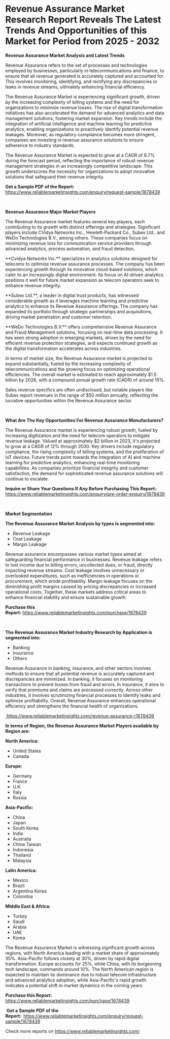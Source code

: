 <p><h1>Revenue Assurance Market Research Report Reveals The Latest Trends And Opportunities of this Market for Period from 2025 - 2032</h1></p><p><strong>Revenue Assurance Market Analysis and Latest Trends</strong></p>
<p><p>Revenue Assurance refers to the set of processes and technologies employed by businesses, particularly in telecommunications and finance, to ensure that all revenue generated is accurately captured and accounted for. This involves monitoring, identifying, and rectifying any discrepancies or leaks in revenue streams, ultimately enhancing financial efficiency.</p><p>The Revenue Assurance Market is experiencing significant growth, driven by the increasing complexity of billing systems and the need for organizations to minimize revenue losses. The rise of digital transformation initiatives has also accelerated the demand for advanced analytics and data management solutions, fostering market expansion. Key trends include the integration of artificial intelligence and machine learning for predictive analytics, enabling organizations to proactively identify potential revenue leakages. Moreover, as regulatory compliance becomes more stringent, companies are investing in revenue assurance solutions to ensure adherence to industry standards. </p><p>The Revenue Assurance Market is expected to grow at a CAGR of 6.7% during the forecast period, reflecting the importance of robust revenue management strategies in an increasingly competitive landscape. This growth underscores the necessity for organizations to adopt innovative solutions that safeguard their revenue integrity.</p></p>
<p><strong>Get a Sample PDF of the Report:&nbsp;</strong> <a href="https://www.reliablemarketinsights.com/enquiry/request-sample/1678439?utm_campaign=3320&utm_medium=2&utm_source=Github&utm_content=ia&utm_term=09032025&utm_id=revenue-assurance">https://www.reliablemarketinsights.com/enquiry/request-sample/1678439</a></p>
<p>&nbsp;</p>
<p><strong>Revenue Assurance Major Market Players</strong></p>
<p><p>The Revenue Assurance market features several key players, each contributing to its growth with distinct offerings and strategies. Significant players include CVidya Networks Inc., Hewlett-Packard Co., Subex Ltd., and WeDo Technologies B.V., among others. These companies focus on minimizing revenue loss for communication service providers through advanced analytics, process automation, and fraud detection.</p><p>**Cvidya Networks Inc.** specializes in analytics solutions designed for telecoms to optimize revenue assurance processes. The company has been experiencing growth through its innovative cloud-based solutions, which cater to an increasingly digital environment. Its focus on AI-driven analytics positions it well for future market expansion as telecom operators seek to enhance revenue integrity.</p><p>**Subex Ltd.**, a leader in digital trust products, has witnessed considerable growth as it leverages machine learning and predictive analytics to enhance its Revenue Assurance offerings. The company has expanded its portfolio through strategic partnerships and acquisitions, driving market penetration and customer retention. </p><p>**WeDo Technologies B.V.** offers comprehensive Revenue Assurance and Fraud Management solutions, focusing on real-time data processing. It has seen strong adoption in emerging markets, driven by the need for efficient revenue protection strategies, and expects continued growth as the digital transformation accelerates across industries.</p><p>In terms of market size, the Revenue Assurance market is projected to expand substantially, fueled by the increasing complexity of telecommunications and the growing focus on optimizing operational efficiencies. The overall market is estimated to reach approximately $1.5 billion by 2026, with a compound annual growth rate (CAGR) of around 15%. </p><p>Sales revenue specifics are often undisclosed, but notable players like Subex report revenues in the range of $50 million annually, reflecting the lucrative opportunities within the Revenue Assurance sector.</p></p>
<p>&nbsp;</p>
<p><strong>What Are The Key Opportunities For Revenue Assurance Manufacturers?</strong></p>
<p><p>The Revenue Assurance market is experiencing robust growth, fueled by increasing digitization and the need for telecom operators to mitigate revenue leakage. Valued at approximately $2 billion in 2023, it's projected to grow at a CAGR of 12% through 2030. Key drivers include regulatory compliance, the rising complexity of billing systems, and the proliferation of IoT devices. Future trends point towards the integration of AI and machine learning for predictive analytics, enhancing real-time monitoring capabilities. As companies prioritize financial integrity and customer satisfaction, the demand for sophisticated revenue assurance solutions will continue to escalate.</p></p>
<p><strong>Inquire or Share Your Questions If Any Before Purchasing This Report:</strong> <a href="https://www.reliablemarketinsights.com/enquiry/pre-order-enquiry/1678439?utm_campaign=3320&utm_medium=2&utm_source=Github&utm_content=ia&utm_term=09032025&utm_id=revenue-assurance">https://www.reliablemarketinsights.com/enquiry/pre-order-enquiry/1678439</a></p>
<p>&nbsp;</p>
<p><strong>Market Segmentation</strong></p>
<p><strong>The Revenue Assurance Market Analysis by types is segmented into:</strong></p>
<p><ul><li>Revenue Leakage</li><li>Cost Leakage</li><li>Margin Leakage</li></ul></p>
<p><p>Revenue assurance encompasses various market types aimed at safeguarding financial performance in businesses. Revenue leakage refers to lost income due to billing errors, uncollected dues, or fraud, directly impacting revenue streams. Cost leakage involves unnecessary or overlooked expenditures, such as inefficiencies in operations or procurement, which erode profitability. Margin leakage focuses on the diminishing profit margins caused by pricing discrepancies or increased operational costs. Together, these markets address critical areas to enhance financial stability and ensure sustainable growth.</p></p>
<p><strong>Purchase this Report:&nbsp;</strong><a href="https://www.reliablemarketinsights.com/purchase/1678439?utm_campaign=3320&utm_medium=2&utm_source=Github&utm_content=ia&utm_term=09032025&utm_id=revenue-assurance">https://www.reliablemarketinsights.com/purchase/1678439</a></p>
<p>&nbsp;</p>
<p><strong>The Revenue Assurance Market Industry Research by Application is segmented into:</strong></p>
<p><ul><li>Banking</li><li>Insurance</li><li>Others</li></ul></p>
<p><p>Revenue Assurance in banking, insurance, and other sectors involves methods to ensure that all potential revenue is accurately captured and discrepancies are minimized. In banking, it focuses on monitoring transactions to prevent losses from fraud and errors. In insurance, it aims to verify that premiums and claims are processed correctly. Across other industries, it involves scrutinizing financial processes to identify leaks and optimize profitability. Overall, Revenue Assurance enhances operational efficiency and strengthens the financial health of organizations.</p></p>
<p><a href="https://www.reliablemarketinsights.com/revenue-assurance-r1678439?utm_campaign=3320&utm_medium=2&utm_source=Github&utm_content=ia&utm_term=09032025&utm_id=revenue-assurance">&nbsp;https://www.reliablemarketinsights.com/revenue-assurance-r1678439</a></p>
<p><strong>In terms of Region, the Revenue Assurance Market Players available by Region are:</strong></p>
<p>
    <p> <strong> North America: </strong>
        <ul>
            <li>United States</li>
            <li>Canada</li>
        </ul>
        </p> 
    <p> <strong> Europe: </strong>
        <ul>
            <li>Germany</li>
            <li>France</li>
            <li>U.K.</li>
            <li>Italy</li>
            <li>Russia</li>
        </ul>
        </p> 
    <p> <strong> Asia-Pacific: </strong>
        <ul>
            <li>China</li>
            <li>Japan</li>
            <li>South Korea</li>
            <li>India</li>
            <li>Australia</li>
            <li>China Taiwan</li>
            <li>Indonesia</li>
            <li>Thailand</li>
            <li>Malaysia</li>
        </ul>
        </p> 
    <p> <strong> Latin America: </strong>
        <ul>
            <li>Mexico</li>
            <li>Brazil</li>
            <li>Argentina Korea</li>
            <li>Colombia</li>
        </ul>
        </p> 
    <p> <strong> Middle East & Africa: </strong>
        <ul>
            <li>Turkey</li>
            <li>Saudi</li>
            <li>Arabia</li>
            <li>UAE</li>
            <li>Korea</li>
        </ul>
    </p>
    </p>
<p><p>The Revenue Assurance Market is witnessing significant growth across regions, with North America leading with a market share of approximately 35%. Asia-Pacific follows closely at 30%, driven by rapid digital transformation. Europe accounts for 25%, while China, with its burgeoning tech landscape, commands around 10%. The North American region is expected to maintain its dominance due to robust telecom infrastructure and advanced analytics adoption, while Asia-Pacific's rapid growth indicates a potential shift in market dynamics in the coming years.</p></p>
<p><strong>Purchase this Report: </strong><a href="https://www.reliablemarketinsights.com/purchase/1678439?utm_campaign=3320&utm_medium=2&utm_source=Github&utm_content=ia&utm_term=09032025&utm_id=revenue-assurance">https://www.reliablemarketinsights.com/purchase/1678439</a></p>
<p>&nbsp;<strong>Get a Sample PDF of the Report:&nbsp;&nbsp;</strong><a href="https://www.reliablemarketinsights.com/enquiry/request-sample/1678439?utm_campaign=3320&utm_medium=2&utm_source=Github&utm_content=ia&utm_term=09032025&utm_id=revenue-assurance">https://www.reliablemarketinsights.com/enquiry/request-sample/1678439</a></p>
<p><strong></strong></p>
<p>Check more reports on <a href="https://www.reliablemarketinsights.com/?utm_campaign=3320&utm_medium=2&utm_source=Github&utm_content=ia&utm_term=09032025&utm_id=revenue-assurance">https://www.reliablemarketinsights.com/</a></p>